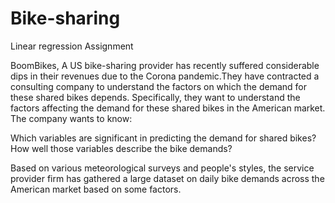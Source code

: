 # Bike-sharing
Linear regression Assignment

BoomBikes, A US bike-sharing provider has recently suffered considerable dips in their revenues due to the Corona pandemic.They have contracted a consulting company to understand the factors on which the demand for these shared bikes depends. Specifically, they want to understand the factors affecting the demand for these shared bikes in the American market. The company wants to know:

Which variables are significant in predicting the demand for shared bikes?
How well those variables describe the bike demands?

Based on various meteorological surveys and people's styles, the service provider firm has gathered a large dataset on daily bike demands across the American market based on some factors.
